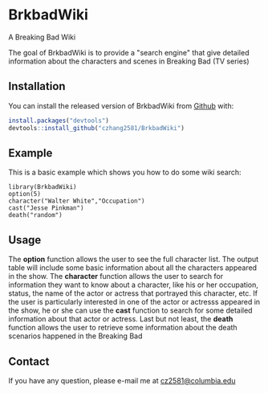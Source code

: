 
<!-- README.md is generated from README.Rmd. Please edit that file -->

# BrkbadWiki
A Breaking Bad Wiki

The goal of BrkbadWiki is to provide a "search engine" that give detailed information about the characters and scenes in Breaking Bad (TV series)

## Installation

You can install the released version of BrkbadWiki from [Github](https://github.com) with:

``` r
install.packages("devtools")
devtools::install_github("czhang2581/BrkbadWiki")
```

## Example

This is a basic example which shows you how to do some wiki search:

```{r example}
library(BrkbadWiki)
option(5)
character("Walter White","Occupation")
cast("Jesse Pinkman")
death("random")
```


## Usage

The __option__ function allows the user to see the full character list. The output table will include some basic information about all the characters appeared in the show.
The __character__ function allows the user to search for information they want to know about a character, like his or her occupation, status, the name of the actor or actress that portrayed this character, etc. 
If the user is particularly interested in one of the actor or actresss appeared in the show, he or she can use the __cast__ function to search for some detailed information about that actor or actress.
Last but not least, the __death__ function allows the user to retrieve some information about the death scenarios happened in the Breaking Bad

## Contact
If you have any question, please e-mail me at <cz2581@columbia.edu> 


